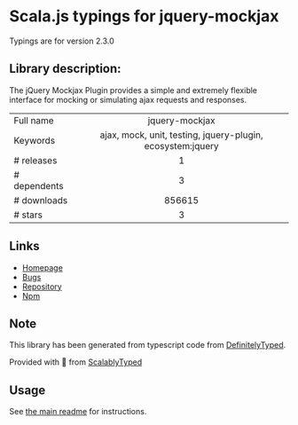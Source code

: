 
# Scala.js typings for jquery-mockjax

Typings are for version 2.3.0

## Library description:
The jQuery Mockjax Plugin provides a simple and extremely flexible interface for mocking or simulating ajax requests and responses.

|                    |                 |
| ------------------ | :-------------: |
| Full name          | jquery-mockjax |
| Keywords           | ajax, mock, unit, testing, jquery-plugin, ecosystem:jquery |
| # releases         | 1 |
| # dependents       | 3 |
| # downloads        | 856615 |
| # stars            | 3 |

## Links
- [Homepage](https://github.com/jakerella/jquery-mockjax)
- [Bugs](http://github.com/jakerella/jquery-mockjax/issues)
- [Repository](https://github.com/jakerella/jquery-mockjax)
- [Npm](https://www.npmjs.com/package/jquery-mockjax)
    


## Note
This library has been generated from typescript code from [DefinitelyTyped](https://definitelytyped.org).

Provided with :purple_heart: from [ScalablyTyped](https://github.com/oyvindberg/ScalablyTyped)

## Usage
See [the main readme](../../readme.md) for instructions.


